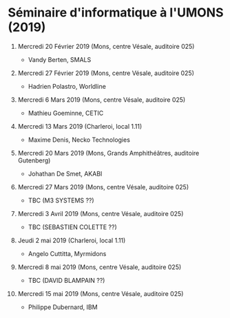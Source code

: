 # Séminaire d'informatique à l'UMONS (2019)

<!--- A l'issue de ces séminaires, les étudiants seront en mesure de comprendre différents concepts/outils émergents dans le domaine informatique au sens large ainsi que l'importance qu'il faut accorder aux activités de veille technologique. -->


1.	Mercredi 20 Février 2019 (Mons, centre Vésale, auditoire 025)
	*	Vandy Berten, SMALS

2.	Mercredi 27 Février 2019 (Mons, centre Vésale, auditoire 025)

	*	Hadrien Polastro, Worldline

3.	Mercredi 6 Mars 2019 (Mons, centre Vésale, auditoire 025)

	*	Mathieu Goeminne, CETIC 

4.	Mercredi 13 Mars 2019 (Charleroi, local 1.11)

	*	Maxime Denis, Necko Technologies

5.	Mercredi 20 Mars 2019 (Mons, Grands Amphithéâtres, auditoire Gutenberg)

	*	Johathan De Smet, AKABI

6.	Mercredi 27 Mars 2019 (Mons, centre Vésale, auditoire 025)

	*	TBC  (M3 SYSTEMS ??)

7.	Mercredi 3 Avril 2019 (Mons, centre Vésale, auditoire 025)
	
	*	TBC (SEBASTIEN COLETTE ??)

8. 	Jeudi 2 mai 2019 (Charleroi, local 1.11)

	*	Angelo Cuttitta, Myrmidons

9.	Mercredi 8 mai 2019 (Mons, centre Vésale, auditoire 025)

	*	TBC (DAVID BLAMPAIN ??)

10.	Mercredi 15 mai 2019 (Mons, centre Vésale, auditoire 025)

	*	Philippe Dubernard, IBM

